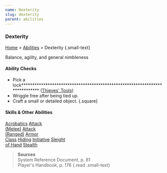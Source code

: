 ```yaml
---
name: Dexterity
slug: dexterity
parent: abilities
---
```

### Dexterity
[Home](dm-operations-center) > [Abilities](abilities-menu) > Dexterity {.small-text}

Balance, agility, and general nimbleness

#### Ability Checks
- Pick a lock**************************************************************************** ([Thieves' Tools](/item/thieves-tools))
- Wriggle free after being tied up.
- Craft a small or detailed object.
{.square}

#### Skills & Other Abilities
<div class="menu-container">
    <a href="acrobatics">Acrobatics</a>
    <a href="attack-melee">Attack<br/> (Melee)</a>
    <a href="attack-ranged">Attack<br/> (Ranged)</a>
    <a href="armor-class">Armor<br/> Class</a>
    <a href="hiding">Hiding</a>
    <a href="initiative">Initiative</a>
    <a href="sleight-of-hand">Sleight<br/> of Hand</a>
    <a href="stealth">Stealth</a>
</div>

> **Sources** <br/>
> System Reference Document, p. 81<br/>
> Player's Handbook, p. 176
{.read .small-text}

